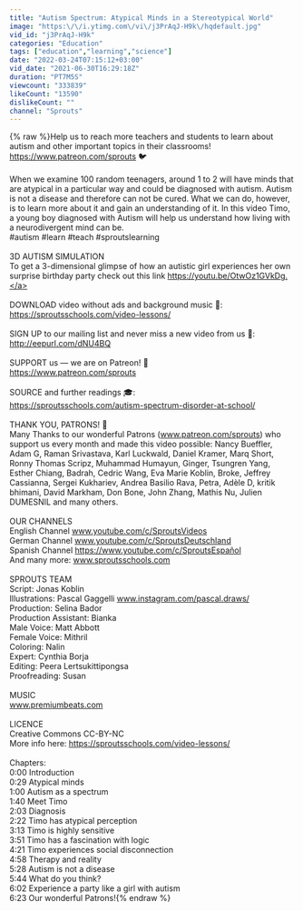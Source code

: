 ```yaml
---
title: "Autism Spectrum: Atypical Minds in a Stereotypical World"
image: "https:\/\/i.ytimg.com\/vi\/j3PrAqJ-H9k\/hqdefault.jpg"
vid_id: "j3PrAqJ-H9k"
categories: "Education"
tags: ["education","learning","science"]
date: "2022-03-24T07:15:12+03:00"
vid_date: "2021-06-30T16:29:18Z"
duration: "PT7M5S"
viewcount: "333839"
likeCount: "13590"
dislikeCount: ""
channel: "Sprouts"
---
```

{% raw %}Help us to reach more teachers and students to learn about autism and other important topics in their classrooms! <a rel="nofollow" target="blank" href="https://www.patreon.com/sprouts">https://www.patreon.com/sprouts</a>  🐦<br /><br />When we examine 100 random teenagers, around 1 to 2 will have minds that are atypical in a particular way and could be diagnosed with autism. Autism is not a disease and therefore can not be cured. What we can do, however, is to learn more about it and gain an understanding of it. In this video Timo, a young boy diagnosed with Autism will help us understand how living with a neurodivergent mind can be. <br />#autism #learn #teach #sproutslearning<br /><br />3D AUTISM SIMULATION<br />To get a 3-dimensional glimpse of how an autistic girl experiences her own surprise birthday party check out this link <a rel="nofollow" target="blank" href="https://youtu.be/OtwOz1GVkDg.">https://youtu.be/OtwOz1GVkDg.</a><br /><br />DOWNLOAD video without ads and background music 🤫:<br /><a rel="nofollow" target="blank" href="https://sproutsschools.com/video-lessons/">https://sproutsschools.com/video-lessons/</a> <br /><br />SIGN UP to our mailing list and never miss a new video from us 🔔:<br /><a rel="nofollow" target="blank" href="http://eepurl.com/dNU4BQ">http://eepurl.com/dNU4BQ</a> <br /><br />SUPPORT us — we are on Patreon! 🎁<br /><a rel="nofollow" target="blank" href="https://www.patreon.com/sprouts">https://www.patreon.com/sprouts</a> <br /><br />SOURCE and further readings 🎓:<br /><a rel="nofollow" target="blank" href="https://sproutsschools.com/autism-spectrum-disorder-at-school/">https://sproutsschools.com/autism-spectrum-disorder-at-school/</a><br /><br />THANK YOU, PATRONS! 🙏<br />Many Thanks to our wonderful Patrons (www.patreon.com/sprouts) who support us every month and made this video possible: Nancy Bueffler, Adam G, Raman Srivastava, Karl Luckwald, Daniel Kramer, Marq Short, Ronny Thomas Scripz, Muhammad Humayun, Ginger, Tsungren Yang, Esther Chiang, Badrah, Cedric Wang, Eva Marie Koblin, Broke, Jeffrey Cassianna, Sergei Kukhariev, Andrea Basilio Rava, Petra, Adèle D, kritik bhimani, David Markham, Don Bone, John Zhang, Mathis Nu, Julien DUMESNIL and many others.<br /><br />OUR CHANNELS<br />English Channel www.youtube.com/c/SproutsVideos <br />German Channel www.youtube.com/c/SproutsDeutschland <br />Spanish Channel <a rel="nofollow" target="blank" href="https://www.youtube.com/c/SproutsEspañol">https://www.youtube.com/c/SproutsEspañol</a><br />And many more: www.sproutsschools.com<br /><br />SPROUTS TEAM<br />Script: Jonas Koblin<br />Illustrations: Pascal Gaggelli www.instagram.com/pascal.draws/  <br />Production: Selina Bador<br />Production Assistant: Bianka<br />Male Voice: Matt Abbott<br />Female Voice: Mithril<br />Coloring: Nalin<br />Expert: Cynthia Borja<br />Editing: Peera Lertsukittipongsa<br />Proofreading: Susan<br /><br />MUSIC<br />www.premiumbeats.com<br /><br />LICENCE<br />Creative Commons CC-BY-NC <br />More info here: <a rel="nofollow" target="blank" href="https://sproutsschools.com/video-lessons/">https://sproutsschools.com/video-lessons/</a> <br /><br />Chapters:<br />0:00 Introduction<br />0:29 Atypical minds<br />1:00 Autism as a spectrum<br />1:40 Meet Timo<br />2:03 Diagnosis<br />2:22 Timo has atypical perception<br />3:13 Timo is highly sensitive<br />3:51 Timo has a fascination with logic<br />4:21 Timo experiences social disconnection<br />4:58 Therapy and reality<br />5:28 Autism is not a disease<br />5:44 What do you think?<br />6:02 Experience a party like a girl with autism<br />6:23 Our wonderful Patrons!{% endraw %}
